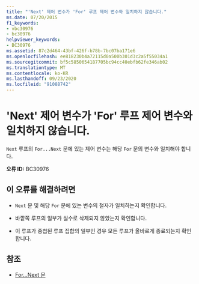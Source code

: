 ```yaml
---
title: "'Next' 제어 변수가 'For' 루프 제어 변수와 일치하지 않습니다."
ms.date: 07/20/2015
f1_keywords:
- vbc30976
- bc30976
helpviewer_keywords:
- BC30976
ms.assetid: 87c2d464-43bf-426f-b78b-7bc07ba171e6
ms.openlocfilehash: ee818230b4a72115d0a500b301d3c2a5f55034a1
ms.sourcegitcommit: bf5c5850654187705bc94cc40ebfb62fe346ab02
ms.translationtype: MT
ms.contentlocale: ko-KR
ms.lasthandoff: 09/23/2020
ms.locfileid: "91088742"
---
```

# <a name="next-control-variable-does-not-match-for-loop-control-variable"></a>'Next' 제어 변수가 'For' 루프 제어 변수와 일치하지 않습니다.

`Next` 루프의 `For...Next` 문에 있는 제어 변수는 해당 `For` 문의 변수와 일치해야 합니다.  
  
 **오류 ID:** BC30976  
  
## <a name="to-correct-this-error"></a>이 오류를 해결하려면  
  
- `Next` 문 및 해당 `For` 문에 있는 변수의 철자가 일치하는지 확인합니다.  
  
- 바깥쪽 루프의 일부가 실수로 삭제되지 않았는지 확인합니다.  
  
- 이 루프가 중첩된 루프 집합의 일부인 경우 모든 루프가 올바르게 종료되는지 확인합니다.  
  
## <a name="see-also"></a>참조

- [For...Next 문](../language-reference/statements/for-next-statement.md)
